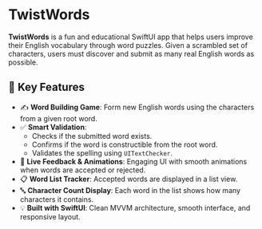 # TwistWords

**TwistWords** is a fun and educational SwiftUI app that helps users improve their English vocabulary through word puzzles. Given a scrambled set of characters, users must discover and submit as many real English words as possible.

## 🧠 Key Features

- ✍️ **Word Building Game**: Form new English words using the characters from a given root word.
- ✅ **Smart Validation**:
  - Checks if the submitted word exists.
  - Confirms if the word is constructible from the root word.
  - Validates the spelling using `UITextChecker`.
- 🎉 **Live Feedback & Animations**: Engaging UI with smooth animations when words are accepted or rejected.
- 📋 **Word List Tracker**: Accepted words are displayed in a list view.
- 🔤 **Character Count Display**: Each word in the list shows how many characters it contains.
- 💡 **Built with SwiftUI**: Clean MVVM architecture, smooth interface, and responsive layout.


